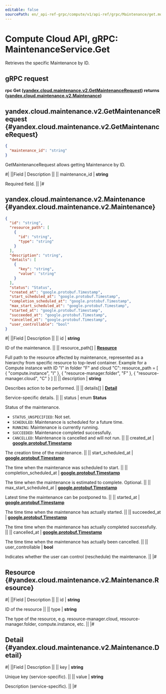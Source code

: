```yaml
---
editable: false
sourcePath: en/_api-ref-grpc/compute/v1/api-ref/grpc/Maintenance/get.md
---
```


# Compute Cloud API, gRPC: MaintenanceService.Get

Retrieves the specific Maintenance by ID.

## gRPC request

**rpc Get ([yandex.cloud.maintenance.v2.GetMaintenanceRequest](#yandex.cloud.maintenance.v2.GetMaintenanceRequest)) returns ([yandex.cloud.maintenance.v2.Maintenance](#yandex.cloud.maintenance.v2.Maintenance))**

## yandex.cloud.maintenance.v2.GetMaintenanceRequest {#yandex.cloud.maintenance.v2.GetMaintenanceRequest}

```json
{
  "maintenance_id": "string"
}
```

GetMaintenanceRequest allows getting Maintenance by ID.

#|
||Field | Description ||
|| maintenance_id | **string**

Required field.  ||
|#

## yandex.cloud.maintenance.v2.Maintenance {#yandex.cloud.maintenance.v2.Maintenance}

```json
{
  "id": "string",
  "resource_path": [
    {
      "id": "string",
      "type": "string"
    }
  ],
  "description": "string",
  "details": [
    {
      "key": "string",
      "value": "string"
    }
  ],
  "status": "Status",
  "created_at": "google.protobuf.Timestamp",
  "start_scheduled_at": "google.protobuf.Timestamp",
  "completion_scheduled_at": "google.protobuf.Timestamp",
  "max_start_scheduled_at": "google.protobuf.Timestamp",
  "started_at": "google.protobuf.Timestamp",
  "succeeded_at": "google.protobuf.Timestamp",
  "cancelled_at": "google.protobuf.Timestamp",
  "user_controllable": "bool"
}
```

#|
||Field | Description ||
|| id | **string**

ID of the maintenance. ||
|| resource_path[] | **[Resource](#yandex.cloud.maintenance.v2.Maintenance.Resource)**

Full path to the resource affected by maintenance,
represented as a hierarchy from specific resource to top-level container.
Example for a Compute instance with ID "I" in folder "F" and cloud "C":
resource_path = [
{ "compute.instance", "I" },
{ "resource-manager.folder", "F" },
{ "resource-manager.cloud", "C" }
] ||
|| description | **string**

Describes action to be performed. ||
|| details[] | **[Detail](#yandex.cloud.maintenance.v2.Maintenance.Detail)**

Service-specific details. ||
|| status | enum **Status**

Status of the maintenance.

- `STATUS_UNSPECIFIED`: Not set.
- `SCHEDULED`: Maintenance is scheduled for a future time.
- `RUNNING`: Maintenance is currently running.
- `SUCCEEDED`: Maintenance completed successfully.
- `CANCELLED`: Maintenance is cancelled and will not run. ||
|| created_at | **[google.protobuf.Timestamp](https://developers.google.com/protocol-buffers/docs/reference/google.protobuf#timestamp)**

The creation time of the maintenance. ||
|| start_scheduled_at | **[google.protobuf.Timestamp](https://developers.google.com/protocol-buffers/docs/reference/google.protobuf#timestamp)**

The time when the maintenance was scheduled to start. ||
|| completion_scheduled_at | **[google.protobuf.Timestamp](https://developers.google.com/protocol-buffers/docs/reference/google.protobuf#timestamp)**

The time when the maintenance is estimated to complete. Optional. ||
|| max_start_scheduled_at | **[google.protobuf.Timestamp](https://developers.google.com/protocol-buffers/docs/reference/google.protobuf#timestamp)**

Latest time the maintenance can be postponed to. ||
|| started_at | **[google.protobuf.Timestamp](https://developers.google.com/protocol-buffers/docs/reference/google.protobuf#timestamp)**

The time time when the maintenance has actually started. ||
|| succeeded_at | **[google.protobuf.Timestamp](https://developers.google.com/protocol-buffers/docs/reference/google.protobuf#timestamp)**

The time time when the maintenance has actually completed successfully. ||
|| cancelled_at | **[google.protobuf.Timestamp](https://developers.google.com/protocol-buffers/docs/reference/google.protobuf#timestamp)**

The time time when the maintenance has actually been cancelled. ||
|| user_controllable | **bool**

Indicates whether the user can control (reschedule) the maintenance. ||
|#

## Resource {#yandex.cloud.maintenance.v2.Maintenance.Resource}

#|
||Field | Description ||
|| id | **string**

ID of the resource ||
|| type | **string**

The type of the resource, e.g. resource-manager.cloud, resource-manager.folder, compute.instance, etc. ||
|#

## Detail {#yandex.cloud.maintenance.v2.Maintenance.Detail}

#|
||Field | Description ||
|| key | **string**

Unique key (service-specific). ||
|| value | **string**

Description (service-specific). ||
|#